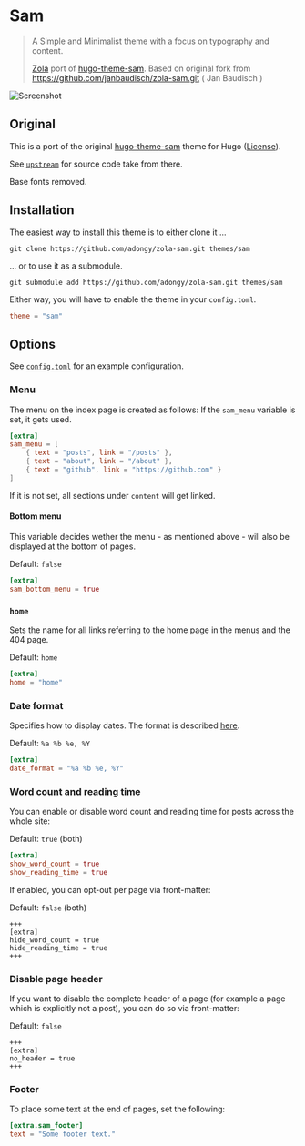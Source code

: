 # Sam

> A Simple and Minimalist theme with a focus on typography and content.
>
> [Zola][zola] port of [hugo-theme-sam][hugo-sam].
> Based on original fork from https://github.com/janbaudisch/zola-sam.git ( Jan Baudisch )

![Screenshot](screenshot.png)

## Original

This is a port of the original [hugo-theme-sam][hugo-sam] theme for Hugo ([License][upstream-license]).

See [`upstream`][upstream] for source code take from there.

Base fonts removed.

## Installation

The easiest way to install this theme is to either clone it ...

```
git clone https://github.com/adongy/zola-sam.git themes/sam
```

... or to use it as a submodule.

```
git submodule add https://github.com/adongy/zola-sam.git themes/sam
```

Either way, you will have to enable the theme in your `config.toml`.

```toml
theme = "sam"
```

## Options

See [`config.toml`][config] for an example configuration.

### Menu

The menu on the index page is created as follows: If the `sam_menu` variable is set, it gets used.

```toml
[extra]
sam_menu = [
    { text = "posts", link = "/posts" },
    { text = "about", link = "/about" },
    { text = "github", link = "https://github.com" }
]
```

If it is not set, all sections under `content` will get linked.

#### Bottom menu

This variable decides wether the menu - as mentioned above - will also be displayed at the bottom of pages.

Default: `false`

```toml
[extra]
sam_bottom_menu = true
```

### `home`

Sets the name for all links referring to the home page in the menus and the 404 page.

Default: `home`

```toml
[extra]
home = "home"
```

### Date format

Specifies how to display dates. The format is described [here][date-format-docs].

Default: `%a %b %e, %Y`

```toml
[extra]
date_format = "%a %b %e, %Y"
```

### Word count and reading time

You can enable or disable word count and reading time for posts across the whole site:

Default: `true` (both)

```toml
[extra]
show_word_count = true
show_reading_time = true
```

If enabled, you can opt-out per page via front-matter:

Default: `false` (both)

```
+++
[extra]
hide_word_count = true
hide_reading_time = true
+++
```

### Disable page header

If you want to disable the complete header of a page (for example a page which is explicitly not a post), you can do so via front-matter:

Default: `false`

```
+++
[extra]
no_header = true
+++
```

### Footer

To place some text at the end of pages, set the following:

```toml
[extra.sam_footer]
text = "Some footer text."
```

[zola]: https://getzola.org
[hugo-sam]: https://github.com/victoriadotdev/hugo-theme-sam
[upstream]: https://github.com/adongy/zola-sam/blob/master/upstream
[upstream-license]: https://github.com/adongy/zola-sam/blob/master/upstream/LICENSE
[config]: https://github.com/adongy/zola-sam/blob/master/config.toml
[date-format-docs]: https://docs.rs/chrono/latest/chrono/format/strftime/index.html
